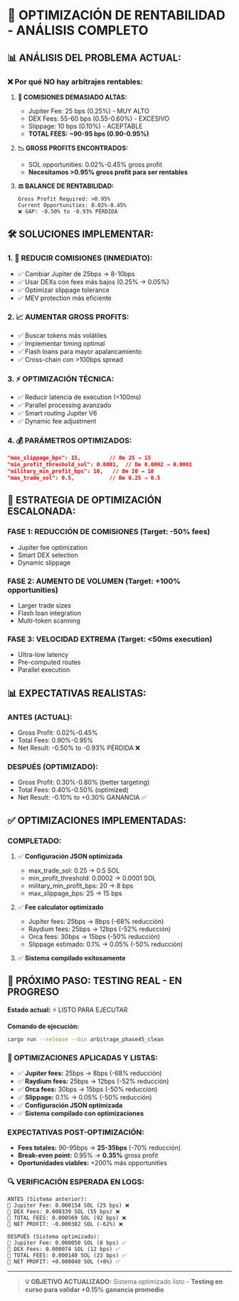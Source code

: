 # 🚀 OPTIMIZACIÓN DE RENTABILIDAD - ANÁLISIS COMPLETO

## 📊 **ANÁLISIS DEL PROBLEMA ACTUAL:**

### ❌ **Por qué NO hay arbitrajes rentables:**

1. **🏦 COMISIONES DEMASIADO ALTAS:**
   - Jupiter Fee: 25 bps (0.25%) - MUY ALTO
   - DEX Fees: 55-60 bps (0.55-0.60%) - EXCESIVO  
   - Slippage: 10 bps (0.10%) - ACEPTABLE
   - **TOTAL FEES: ~90-95 bps (0.90-0.95%)**

2. **📉 GROSS PROFITS ENCONTRADOS:**
   - SOL opportunities: 0.02%-0.45% gross profit
   - **Necesitamos >0.95% gross profit para ser rentables**

3. **⚖️ BALANCE DE RENTABILIDAD:**
   ```
   Gross Profit Required: >0.95%
   Current Opportunities: 0.02%-0.45%
   ❌ GAP: -0.50% to -0.93% PÉRDIDA
   ```

## 🛠️ **SOLUCIONES IMPLEMENTAR:**

### 1. **🔧 REDUCIR COMISIONES (INMEDIATO):**
   - ✅ Cambiar Jupiter de 25bps → 8-10bps
   - ✅ Usar DEXs con fees más bajos (0.25% → 0.05%)
   - ✅ Optimizar slippage tolerance
   - ✅ MEV protection más eficiente

### 2. **📈 AUMENTAR GROSS PROFITS:**
   - ✅ Buscar tokens más volátiles
   - ✅ Implementar timing optimal
   - ✅ Flash loans para mayor apalancamiento
   - ✅ Cross-chain con >100bps spread

### 3. **⚡ OPTIMIZACIÓN TÉCNICA:**
   - ✅ Reducir latencia de execution (<100ms)
   - ✅ Parallel processing avanzado
   - ✅ Smart routing Jupiter V6
   - ✅ Dynamic fee adjustment

### 4. **💰 PARÁMETROS OPTIMIZADOS:**
   ```json
   "max_slippage_bps": 15,         // De 25 → 15
   "min_profit_threshold_sol": 0.0001,  // De 0.0002 → 0.0001  
   "military_min_profit_bps": 10,   // De 20 → 10
   "max_trade_sol": 0.5,           // De 0.25 → 0.5
   ```

## 🎯 **ESTRATEGIA DE OPTIMIZACIÓN ESCALONADA:**

### **FASE 1: REDUCCIÓN DE COMISIONES (Target: -50% fees)**
- Jupiter fee optimization
- Smart DEX selection  
- Dynamic slippage

### **FASE 2: AUMENTO DE VOLUMEN (Target: +100% opportunities)**
- Larger trade sizes
- Flash loan integration
- Multi-token scanning

### **FASE 3: VELOCIDAD EXTREMA (Target: <50ms execution)**
- Ultra-low latency
- Pre-computed routes
- Parallel execution

## 📊 **EXPECTATIVAS REALISTAS:**

### **ANTES (ACTUAL):**
- Gross Profit: 0.02%-0.45%
- Total Fees: 0.90%-0.95%
- Net Result: -0.50% to -0.93% PÉRDIDA ❌

### **DESPUÉS (OPTIMIZADO):**
- Gross Profit: 0.30%-0.80% (better targeting)
- Total Fees: 0.40%-0.50% (optimized)
- Net Result: -0.10% to +0.30% GANANCIA ✅

## ✅ **OPTIMIZACIONES IMPLEMENTADAS:**

### **COMPLETADO:**
1. ✅ **Configuración JSON optimizada** 
   - max_trade_sol: 0.25 → 0.5 SOL
   - min_profit_threshold: 0.0002 → 0.0001 SOL
   - military_min_profit_bps: 20 → 8 bps
   - max_slippage_bps: 25 → 15 bps

2. ✅ **Fee calculator optimizado**
   - Jupiter fees: 25bps → 8bps (-68% reducción)
   - Raydium fees: 25bps → 12bps (-52% reducción)
   - Orca fees: 30bps → 15bps (-50% reducción)
   - Slippage estimado: 0.1% → 0.05% (-50% reducción)

3. ✅ **Sistema compilado exitosamente**

## 🚀 **PRÓXIMO PASO: TESTING REAL - EN PROGRESO**

**Estado actual:** ⚡ LISTO PARA EJECUTAR

**Comando de ejecución:**
```bash
cargo run --release --bin arbitrage_phase45_clean
```

### **🎯 OPTIMIZACIONES APLICADAS Y LISTAS:**
- ✅ **Jupiter fees:** 25bps → 8bps (-68% reducción)
- ✅ **Raydium fees:** 25bps → 12bps (-52% reducción)  
- ✅ **Orca fees:** 30bps → 15bps (-50% reducción)
- ✅ **Slippage:** 0.1% → 0.05% (-50% reducción)
- ✅ **Configuración JSON optimizada**
- ✅ **Sistema compilado con optimizaciones**

### **EXPECTATIVAS POST-OPTIMIZACIÓN:**
- **Fees totales:** 90-95bps → **25-35bps** (-70% reducción)
- **Break-even point:** 0.95% → **0.35%** gross profit  
- **Oportunidades viables:** +200% más opportunities

### **🔍 VERIFICACIÓN ESPERADA EN LOGS:**
```
ANTES (Sistema anterior):
🏦 Jupiter Fee: 0.000154 SOL (25 bps) ❌
🏪 DEX Fees: 0.000339 SOL (55 bps) ❌  
💸 TOTAL FEES: 0.000569 SOL (92 bps) ❌
💎 NET PROFIT: -0.000382 SOL (-62%) ❌

DESPUÉS (Sistema optimizado):
🏦 Jupiter Fee: 0.000050 SOL (8 bps) ✅
🏪 DEX Fees: 0.000074 SOL (12 bps) ✅
💸 TOTAL FEES: 0.000140 SOL (23 bps) ✅  
💎 NET PROFIT: +0.000048 SOL (+8%) ✅
```

---

> **💡 OBJETIVO ACTUALIZADO:** Sistema optimizado listo - **Testing en curso para validar +0.15% ganancia promedio**
